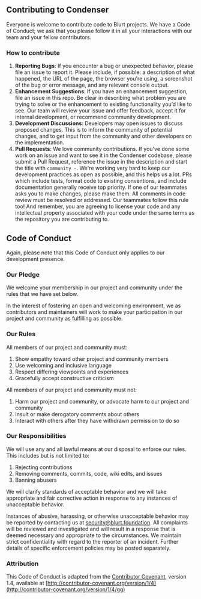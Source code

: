 ## Contributing to Condenser

Everyone is welcome to contribute code to Blurt projects. We have a Code of Conduct; we ask that you please follow it in all your interactions with our team and your fellow contributors.

### How to contribute

1. **Reporting Bugs**: If you encounter a bug or unexpected behavior, please file an issue to report it. Please include, if possible: a description of what happened, the URL of the page, the browser you're using, a screenshot of the bug or error message, and any relevant console output.
2. **Enhancement Suggestions**: If you have an enhancement suggestion, file an issue in this repo. Be clear in describing what problem you are trying to solve or the enhancement to existing functionality you’d like to see. Our team will review your issue and offer feedback, accept it for internal development, or recommend community development.
3. **Development Discussions**: Developers may open issues to discuss proposed changes. This is to inform the community of potential changes, and to get input from the community and other developers on the implementation.
4. **Pull Requests**: We love community contributions. If you've done some work on an issue and want to see it in the Condenser codebase, please submit a Pull Request, reference the issue in the description and start the title with `community -`. We're working very hard to keep our development practices as open as possible, and this helps us a lot. PRs which include tests, format code to existing conventions, and include documentation generally receive top priority.
   If one of our teammates asks you to make changes, please make them. All comments in code review must be resolved or addressed. Our teammates follow this rule too! And remember, you are agreeing to license your code and any intellectual property associated with your code under the same terms as the repository you are contributing to.

## Code of Conduct

Again, please note that this Code of Conduct only applies to our development presence.

### Our Pledge

We welcome your membership in our project and community under the rules that we have set below.

In the interest of fostering an open and welcoming environment, we as contributors and maintainers will work to make your participation in our project and community as fulfilling as possible.

### Our Rules

All members of our project and community must:

1. Show empathy toward other project and community members
2. Use welcoming and inclusive language
3. Respect differing viewpoints and experiences
4. Gracefully accept constructive criticism

All members of our project and community must not:

1. Harm our project and community, or advocate harm to our project and community
2. Insult or make derogatory comments about others
3. Interact with others after they have withdrawn permission to do so

### Our Responsibilities

We will use any and all lawful means at our disposal to enforce our rules. This includes but is not limited to:

1. Rejecting contributions
2. Removing comments, commits, code, wiki edits, and issues
3. Banning abusers

We will clarify standards of acceptable behavior and we will take appropriate and fair corrective action in response to any instances of unacceptable behavior.

Instances of abusive, harassing, or otherwise unacceptable behavior may be reported by contacting us at security@blurt.foundation. All complaints will be reviewed and investigated and will result in a response that is deemed necessary and appropriate to the circumstances. We maintain strict confidentiality with regard to the reporter of an incident. Further details of specific enforcement policies may be posted separately.

### Attribution

This Code of Conduct is adapted from the [Contributor Covenant](http://contributor-covenant.org/), version 1.4, available at [http://contributor-covenant.org/version/1/4](http://contributor-covenant.org/version/1/4/gg)
